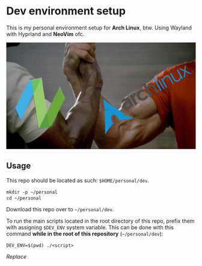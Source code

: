 # Dev environment setup

This is my personal environment setup for **Arch Linux**, btw.
Using Wayland with Hyprland and **NeoVim** ofc.


<p align="center">
<img src="images/handshake.png" alt="arch-neovim-handshake" style="height=200">
</p>

## Usage

This repo should be located as such: `$HOME/personal/dev`.
```
mkdir -p ~/personal
cd ~/personal
```

Download this repo over to `~/personal/dev`.

To run the main scripts located in the root directory of this repo, prefix them with assigning `$DEV_ENV` system variable.
This can be done with this command **while in the root of this repository** (`~/personal/dev`):
```
DEV_ENV=$(pwd) ./<script>
```
*Replace <script> with `dev-env`, `run`, or `init`.*
You can also run `dev-env` and `run` with a `--dry` flag at the end of the command to see what's going to happen.

### Sound
You can use `pavucontrol` for sound management. I'm also using script `audiofix` located in
`env/.local/scripts/audiofix` (in this repo).
It is being run from the bottom of `.zsh_profile` which you can find in `env/`.

### Wallpapers
This setup is using `swaybg` (**hyprpaper** is very buggy) for handling wallpapers. 
By default (check `env/.config/hypr/hyprland.conf`) it loads `~/personal/wallpapers/default.jpg`
so make shure you have that one, **wallpaper files are not included in this setup**. 
You can also switch wallpapers very easily using `setbg` command, 
which is located in `env/.local/scripts/setbg`.
It opens a `fzf` menu where you can select wallpaper from `$HOME/personal/wallpapers/` directory.

> [!IMPORTANT]
> This setup looks for wallpapers in `~/personal/wallpapers/` directory, which does not come included.
> You need to create it yourself or change the configs.

### Greeter SDDM
If you are using SDDM as your greeter, you may also want to make it nice looking.
I can recommend [sddm-astronaut-theme](https://github.com/Keyitdev/sddm-astronaut-theme).
*With bigger display resolution you may need to tinker a little bit with font size in cofing*

### Credit
Inspired by ThePrimeagen's [dev](https://github.com/ThePrimeagen/dev)
